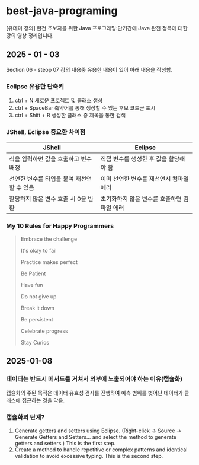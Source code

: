 # best-java-programing

[유데미 강의] 완전 초보자를 위한 Java 프로그래밍:단기간에 Java 완전 정복에 대한 강의 영상 정리입니다.

## 2025 - 01 - 03

Section 06 - steop 07 강의 내용중 유용한 내용이 있어 아래 내용을 작성함.

### Eclipse 유용한 단축키
1. ctrl + N            새로운 프로젝트 및 클래스 생성
2. ctrl + SpaceBar     축약어를 통해 생성할 수 있는 후보 코드군 표시
3. ctrl + Shift + R    생성한 클래스 중 제목을 통한 검색

### JShell, Eclipse 중요한 차이점
|JShell|Eclipse|
|-----|-----|
|식을 입력하면 값을 호출하고 변수 배정|직접 변수를 생성한 후 값을 할당해야 함|
|선언한 변수를 타입을 붙여 재선언할 수 있음|이미 선언한 변수를 재선언시 컴파일 에러|
|할당하지 않은 변수 호출 시 0을 반환|초기화하지 않은 변수를 호출하면 컴파일 에러|

### My 10 Rules for Happy Programmers
> Embrace the challenge
> 
> It's okay to fail
>  
> Practice makes perfect
>  
> Be Patient
> 
> Have fun
> 
> Do not give up
> 
> Break it down
>  
> Be persistent
>  
> Celebrate progress
>  
> Stay Curios

## 2025-01-08

### 데이터는 반드시 메서드를 거쳐서 외부에 노출되어야 하는 이유(캡슐화)

캡슐화의 주된 목적은 데이터 유효성 검사를 진행하여 예측 범위를 벗어난 데이터가 클래스에 접근하는 것을 막음.

### 캡슐화의 단계?

  1. Generate getters and setters using Eclipse. (Right-click -> Source -> Generate Getters and Setters... and select the method to generate getters and setters.) This is the first step.
  2. Create a method to handle repetitive or complex patterns and identical validation to avoid excessive typing. This is the second step.



